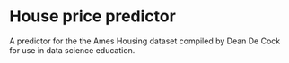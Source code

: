 # House price predictor
A predictor for the the Ames Housing dataset compiled by Dean De Cock for use in data science education.
